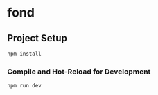 # fond

## Project Setup

```sh
npm install
```

### Compile and Hot-Reload for Development

```sh
npm run dev
```
